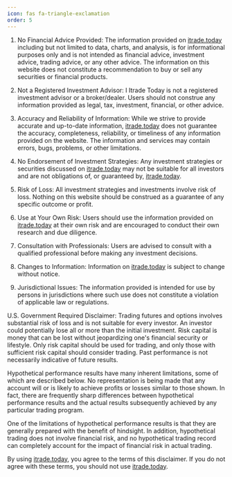 ```yaml
---
icon: fas fa-triangle-exclamation
order: 5
---
```


1. No Financial Advice Provided: The information provided on [itrade.today](/) including but not limited to data, charts, and analysis, is for informational purposes only and is not intended as financial advice, investment advice, trading advice, or any other advice. The information on this website does not constitute a recommendation to buy or sell any securities or financial products.

2. Not a Registered Investment Advisor: I Itrade Today is not a registered investment advisor or a broker/dealer. Users should not construe any information provided as legal, tax, investment, financial, or other advice.

3. Accuracy and Reliability of Information: While we strive to provide accurate and up-to-date information, [itrade.today](/) does not guarantee the accuracy, completeness, reliability, or timeliness of any information provided on the website. The information and services may contain errors, bugs, problems, or other limitations.

4. No Endorsement of Investment Strategies: Any investment strategies or securities discussed on [itrade.today](/) may not be suitable for all investors and are not obligations of, or guaranteed by, [itrade.today](/).

5. Risk of Loss: All investment strategies and investments involve risk of loss. Nothing on this website should be construed as a guarantee of any specific outcome or profit.

6. Use at Your Own Risk: Users should use the information provided on [itrade.today](/) at their own risk and are encouraged to conduct their own research and due diligence.

7. Consultation with Professionals: Users are advised to consult with a qualified professional before making any investment decisions.

8. Changes to Information: Information on [itrade.today](/) is subject to change without notice.

9. Jurisdictional Issues: The information provided is intended for use by persons in jurisdictions where such use does not constitute a violation of applicable law or regulations.

U.S. Government Required Disclaimer: Trading futures and options involves substantial risk of loss and is not suitable for every investor. An investor could potentially lose all or more than the initial investment. Risk capital is money that can be lost without jeopardizing one's financial security or lifestyle. Only risk capital should be used for trading, and only those with sufficient risk capital should consider trading. Past performance is not necessarily indicative of future results.

Hypothetical performance results have many inherent limitations, some of which are described below. No representation is being made that any account will or is likely to achieve profits or losses similar to those shown. In fact, there are frequently sharp differences between hypothetical performance results and the actual results subsequently achieved by any particular trading program.

One of the limitations of hypothetical performance results is that they are generally prepared with the benefit of hindsight. In addition, hypothetical trading does not involve financial risk, and no hypothetical trading record can completely account for the impact of financial risk in actual trading.

By using [itrade.today](/), you agree to the terms of this disclaimer. If you do not agree with these terms, you should not use [itrade.today](/).